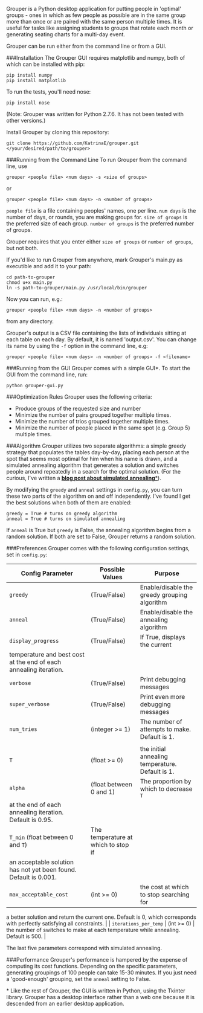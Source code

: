 Grouper is a Python desktop application for putting people
in 'optimal' groups - ones in which as few people as possible
are in the same group more than once or are paired with the
same person multiple times. It is useful for tasks
like assigning students to groups that rotate each month
or generating seating charts for a multi-day event.

Grouper can be run either from the command line
or from a GUI.


###Installation
The Grouper GUI requires matplotlib and numpy,
both of which can be installed with pip:

    pip install numpy
    pip install matplotlib

To run the tests, you'll need nose:

    pip install nose

(Note: Grouper was written for Python 2.7.6. It has not been tested with
other versions.)

Install Grouper by cloning this repository:

    git clone https://github.com/KatrinaE/grouper.git </your/desired/path/to/grouper>


###Running from the Command Line
To run Grouper from the command line, use

    grouper <people file> <num days> -s <size of groups>

or

    grouper <people file> <num days> -n <number of groups>

`people file` is a file containing peoples' names, one per line.
`num days` is the number of days, or rounds, you are making groups for.
`size of groups` is the preferred size of each group.
`number of groups` is the preferred number of groups.

Grouper requires that you enter either `size of groups` or 
`number of groups`, but not both.


If you'd like to run Grouper from anywhere, mark Grouper's main.py
as executible and add it to your path:

    cd path-to-grouper
    chmod u+x main.py
    ln -s path-to-grouper/main.py /usr/local/bin/grouper

Now you can run, e.g.:

    grouper <people file> <num days> -n <number of groups>

from any directory.

Grouper's output is a CSV file containing the 
lists of individuals sitting at each table on each day.
By default, it is named 'output.csv'. You can change its name
by using the `-f` option in the command line, e.g:

    grouper <people file> <num days> -n <number of groups> -f <filename>

###Running from the GUI
Grouper comes with a simple GUI*. To start the GUI from the command line, run:

    python grouper-gui.py

###Optimization Rules
Grouper uses the following criteria:
* Produce groups of the requested size and number
* Minimize the number of pairs grouped together multiple times.
* Minimize the number of trios grouped together multiple times.
* Minimize the number of people placed in the same spot (e.g. Group 5)
  multiple times.

###Algorithm
Grouper utilizes two separate algorithms: a simple greedy
strategy that populates the tables day-by-day, placing 
each person at the spot that seems most optimal for
him when his name is drawn, and a simulated annealing
algorithm that generates a solution and switches people
around repeatedly in a search for the optimal solution.
(For the curious, I've written a [****blog post about simulated
annealing*****](foo)).

By modifying the `greedy` and `anneal` settings in
`config.py`, you can turn these two parts of the algorithm
on and off independently. I've found I get the best solutions
when both of them are enabled:

    greedy = True # turns on greedy algorithm
    anneal = True # turns on simulated annealing

If `anneal` is True but `greedy` is False, the annealing algorithm
begins from a random solution. If both are set to False, Grouper
returns a random solution.

###Preferences
Grouper comes with the following configuration settings, set in
`config.py`:

| Config Parameter | Possible Values | Purpose |
|------------------|-----------------|---------|
| `greedy`         | (True/False)    | Enable/disable the greedy grouping algorithm |
| `anneal`| (True/False) | Enable/disable the annealing algorithm |
| `display_progress` | (True/False) | If True, displays the current 
temperature and best cost at the end of each annealing iteration.|
| `verbose` | (True/False) | Print debugging messages |
| `super_verbose` | (True/False) | Print even more debugging messages |
| `num_tries` | (integer >= 1) | The number of attempts to make. Default is 1.|
|     |              |                                                  |
| `T` | (float >= 0) | the initial annealing temperature. Default is 1. |
| `alpha` | (float between 0 and 1) | The proportion by which to decrease `T`
at the end of each annealing iteration. Default is 0.95. |
| `T_min` (float between 0 and `T`) | The temperature at which to stop if
an acceptable solution has not yet been found. Default is 0.001. |
| `max_acceptable_cost` | (int >= 0) | the cost at which to stop searching for
a better solution and return the current one. Default is 0, which corresponds
with perfectly satisfying all constraints. |
| `iterations_per_temp` | (int >= 0) | the number of switches to make at each
temperature while annealing. Default is 500. |

The last five parameters correspond with simulated annealing.

###Performance
Grouper's performance is hampered by the expense of computing its cost functions.
Depending on the specific parameters, generating groupings of 100 people can take
15-30 minutes. If you just need a 'good-enough' grouping, set the `anneal` setting
to False.

\* Like the rest of Grouper, 
the GUI is written in Python, using the Tkinter library. Grouper has a desktop
interface rather than a web one because it is descended from an earlier
desktop application.